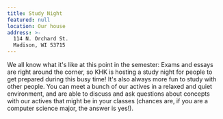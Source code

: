 ```yaml
---
title: Study Night
featured: null
location: Our house
address: >-
  114 N. Orchard St.
  Madison, WI 53715
---
```


We all know what it's like at this point in the semester: Exams and essays are right around the corner, so KHK is hosting a study night for people to get prepared during this busy time! It's also always more fun to study with other people. You can meet a bunch of our actives in a relaxed and quiet environment, and are able to discuss and ask questions about concepts with our actives that might be in your classes (chances are, if you are a computer science major, the answer is yes!).
